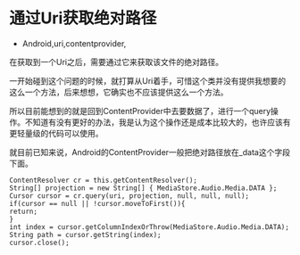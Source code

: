 # 通过Uri获取绝对路径
- Android,uri,contentprovider,

在获取到一个Uri之后，需要通过它来获取该文件的绝对路径。




一开始碰到这个问题的时候，就打算从Uri着手，可惜这个类并没有提供我想要的这么一个方法，后来想想，它确实也不应该提供这么一个方法。

所以目前能想到的就是回到ContentProvider中去要数据了，进行一个query操作。不知道有没有更好的办法，我是认为这个操作还是成本比较大的，也许应该有更轻量级的代码可以使用。

就目前已知来说，Android的ContentProvider一般把绝对路径放在_data这个字段下面。


    ContentResolver cr = this.getContentResolver();
    String[] projection = new String[] { MediaStore.Audio.Media.DATA };
    Cursor cursor = cr.query(uri, projection, null, null, null);
    if(cursor == null || !cursor.moveToFirst()){
    return;
    }
    int index = cursor.getColumnIndexOrThrow(MediaStore.Audio.Media.DATA);
    String path = cursor.getString(index);
    cursor.close();

